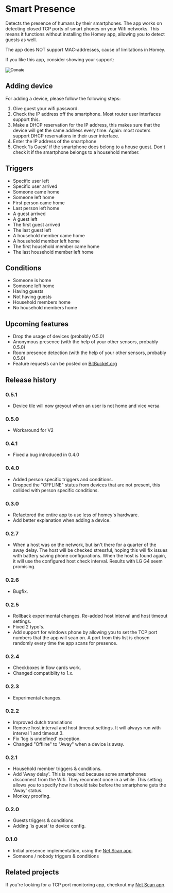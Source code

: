 # Smart Presence

Detects the presence of humans by their smartphones. The app works on detecting closed TCP ports of smart phones on your Wifi networks. This means it functions without installing the Homey app, allowing you to detect guests as well.

The app does NOT support MAC-addresses, cause of limitations in Homey.

If you like this app, consider showing your support:

<form action="https://www.paypal.com/cgi-bin/webscr" method="post" target="_top">
<input type="hidden" name="cmd" value="_s-xclick" />
<input type="hidden" name="hosted_button_id" value="VENTP7VXTLRNW" />
<input type="image" src="https://www.paypal.com/en_US/i/btn/btn_donate_LG.gif" border="0" name="submit" title="PayPal - The safer, easier way to pay online!" alt="Donate" />
<img alt="" border="0" src="https://www.paypal.com/en_US/i/scr/pixel.gif" width="1" height="1" />
</form>

## Adding device

For adding a device, please follow the following steps:

1. Give guest your wifi password.
2. Check the IP address off the smartphone. Most router user interfaces support this.
3. Make a DHCP reservation for the IP address, this makes sure that the device will get the same address every time. Again: most routers support DHCP reservations in their user interface.
4. Enter the IP address of the smartphone
5. Check 'Is Guest' if the smartphone does belong to a house guest. Don't check it if the smartphone belongs to a household member.

## Triggers

* Specific user left
* Specific user arrived
* Someone came home
* Someone left home
* First person came home
* Last person left home 
* A guest arrived
* A guest left
* The first guest arrived
* The last guest left
* A household member came home
* A household member left home
* The first household member came home
* The last household member left home

## Conditions

* Someone is home
* Someone left home
* Having guests
* Not having guests
* Household members home
* No household members home

## Upcoming features
* Drop the usage of devices (probably 0.5.0)
* Anonymous presence (with the help of your other sensors, probably 0.5.0)
* Room presence detection (with the help of your other sensors, probably 0.5.0)
* Feature requests can be posted on [BitBucket.org](https://bitbucket.org/terryhendrix/homey-smartpresence/issues?status=new&status=open)

## Release history

### 0.5.1
* Device tile will now greyout when an user is not home and vice versa 

### 0.5.0
* Workaround for V2

### 0.4.1
* Fixed a bug introduced in 0.4.0

### 0.4.0
* Added person specific triggers and conditions.
* Dropped the "OFFLINE" status from devices that are not present, this collided with person specific conditions.

### 0.3.0
* Refactored the entire app to use less of homey's hardware.
* Add better explanation when adding a device.

### 0.2.7
* When a host was on the network, but isn't there for a quarter of the away delay. The host will be checked stressful, hoping this will fix issues with battery saving phone configurations. When the host is found again, it will use the configured host check interval. Results with LG G4 seem promising.

### 0.2.6
* Bugfix.

### 0.2.5
* Rollback experimental changes. Re-added host interval and host timeout settings.
* Fixed 2 typo's.
* Add support for windows phone by allowing you to set the TCP port numbers that the app will scan on. A port from this list is chosen randomly every time the app scans for presence.

### 0.2.4
* Checkboxes in flow cards work.
* Changed compatiblity to 1.x.

### 0.2.3
* Experimental changes.


### 0.2.2
* Improved dutch translations
* Remove host interval and host timeout settings. It will always run with interval 1 and timeout 3.
* Fix 'log is undefined' exception.
* Changed "Offline" to "Away" when a device is away.

### 0.2.1
* Household member triggers & conditions.
* Add 'Away delay'. This is required because some smartphones disconnect from the Wifi. They reconnect once in a while. This setting allows you to specify how it should take before the smartphone gets the 'Away' status.
* Monkey proofing.

### 0.2.0
* Guests triggers & conditions.
* Adding 'is guest' to device config.

### 0.1.0
* Initial presence implementation, using the [Net Scan app](https://apps.athom.com/app/nl.terryhendrix.netscan).
* Someone / nobody triggers & conditions


## Related projects
If you're looking for a TCP port monitoring app, checkout my [Net Scan app](https://apps.athom.com/app/nl.terryhendrix.netscan). 

